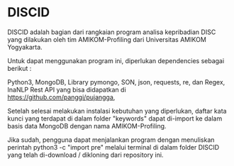 # DISCID

DISCID adalah bagian dari rangkaian program analisa kepribadian DISC yang dilakukan oleh tim AMIKOM-Profiling dari Universitas AMIKOM Yogyakarta.

Untuk dapat menggunakan program ini, diperlukan dependencies sebagai berikut :

Python3,
MongoDB,
Library pymongo, SON, json, requests, re, dan Regex,
InaNLP Rest API yang bisa didapatkan di https://github.com/panggi/pujangga,

Setelah selesai melakukan instalasi kebutuhan yang diperlukan, daftar kata kunci yang terdapat di dalam folder "keywords" dapat di-import ke dalam basis data MongoDB dengan nama AMIKOM-Profiling.

Jika sudah, pengguna dapat menjalankan program dengan menuliskan perintah
python3 -c "import pre"
melalui terminal di dalam folder DISCID yang telah di-download / dikloning dari repository ini.
